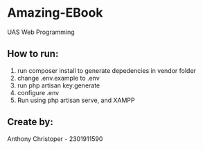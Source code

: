 # Amazing-EBook
 UAS Web Programming

## How to run:
1. run composer install to generate depedencies in vendor folder
2. change .env.example to .env
3. run php artisan key:generate
4. configure .env
5. Run using php artisan serve, and XAMPP
## Create by: 

 Anthony Christoper - 2301911590